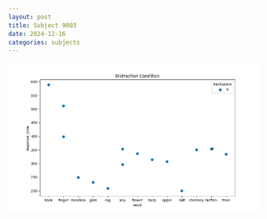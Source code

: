 ```yaml
---
layout: post
title: Subject 9003
date: 2024-12-16
categories: subjects
---
```


![](data/9003/run-6/9003_rt_acc_fuzzy_delay.png)
